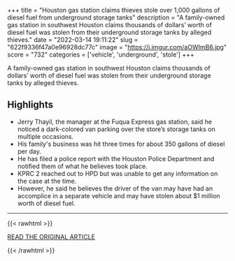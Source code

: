 +++
title = "Houston gas station claims thieves stole over 1,000 gallons of diesel fuel from underground storage tanks"
description = "A family-owned gas station in southwest Houston claims thousands of dollars’ worth of diesel fuel was stolen from their underground storage tanks by alleged thieves."
date = "2022-03-14 19:11:22"
slug = "622f9336f47a0e96928dc77c"
image = "https://i.imgur.com/aOWImB6.jpg"
score = "732"
categories = ['vehicle', 'underground', 'stole']
+++

A family-owned gas station in southwest Houston claims thousands of dollars’ worth of diesel fuel was stolen from their underground storage tanks by alleged thieves.

## Highlights

- Jerry Thayil, the manager at the Fuqua Express gas station, said he noticed a dark-colored van parking over the store’s storage tanks on multiple occasions.
- His family's business was hit three times for about 350 gallons of diesel per day.
- He has filed a police report with the Houston Police Department and notified them of what he believes took place.
- KPRC 2 reached out to HPD but was unable to get any information on the case at the time.
- However, he said he believes the driver of the van may have had an accomplice in a separate vehicle and may have stolen about $1 million worth of diesel fuel.

---

{{< rawhtml >}}
  <p class="article-category">
    <a target="_blank" href="https://www.click2houston.com/news/local/2022/03/14/houston-gas-station-owner-says-thieves-stole-over-1000-gallons-of-diesel-fuel-from-underground-storage-tanks/">READ THE ORIGINAL ARTICLE</a>
  </p>
{{< /rawhtml >}}
